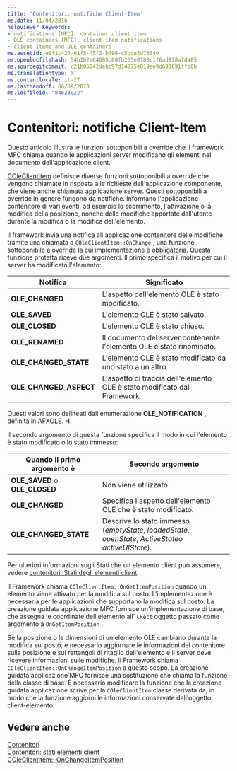```yaml
---
title: 'Contenitori: notifiche Client-Item'
ms.date: 11/04/2016
helpviewer_keywords:
- notifications [MFC], container client item
- OLE containers [MFC], client-item notifications
- client items and OLE containers
ms.assetid: e1f1c427-01f5-45f2-b496-c5bce3d76340
ms.openlocfilehash: 54b1b2a64685b00fb265e0f80c1f6ad878a7da85
ms.sourcegitcommit: c21b05042debc97d14875e019ee9d698691ffc0b
ms.translationtype: MT
ms.contentlocale: it-IT
ms.lasthandoff: 06/09/2020
ms.locfileid: "84623022"
---
```

# <a name="containers-client-item-notifications"></a>Contenitori: notifiche Client-Item

Questo articolo illustra le funzioni sottoponibili a override che il framework MFC chiama quando le applicazioni server modificano gli elementi nel documento dell'applicazione client.

[COleClientItem](reference/coleclientitem-class.md) definisce diverse funzioni sottoponibili a override che vengono chiamate in risposta alle richieste dell'applicazione componente, che viene anche chiamata applicazione server. Questi sottoponibili a override in genere fungono da notifiche. Informano l'applicazione contenitore di vari eventi, ad esempio lo scorrimento, l'attivazione o la modifica della posizione, nonché delle modifiche apportate dall'utente durante la modifica o la modifica dell'elemento.

Il framework invia una notifica all'applicazione contenitore delle modifiche tramite una chiamata a `COleClientItem::OnChange` , una funzione sottoponibile a override la cui implementazione è obbligatoria. Questa funzione protetta riceve due argomenti. Il primo specifica il motivo per cui il server ha modificato l'elemento:

|Notifica|Significato|
|------------------|-------------|
|**OLE_CHANGED**|L'aspetto dell'elemento OLE è stato modificato.|
|**OLE_SAVED**|L'elemento OLE è stato salvato.|
|**OLE_CLOSED**|L'elemento OLE è stato chiuso.|
|**OLE_RENAMED**|Il documento del server contenente l'elemento OLE è stato rinominato.|
|**OLE_CHANGED_STATE**|L'elemento OLE è stato modificato da uno stato a un altro.|
|**OLE_CHANGED_ASPECT**|L'aspetto di traccia dell'elemento OLE è stato modificato dal Framework.|

Questi valori sono delineati dall'enumerazione **OLE_NOTIFICATION** , definita in AFXOLE. H.

Il secondo argomento di questa funzione specifica il modo in cui l'elemento è stato modificato o lo stato immesso:

|Quando il primo argomento è|Secondo argomento|
|----------------------------|---------------------|
|**OLE_SAVED** o **OLE_CLOSED**|Non viene utilizzato.|
|**OLE_CHANGED**|Specifica l'aspetto dell'elemento OLE che è stato modificato.|
|**OLE_CHANGED_STATE**|Descrive lo stato immesso (*emptyState*, *loadedState*, *openState*, *ActiveState*o *activeUIState*).|

Per ulteriori informazioni sugli Stati che un elemento client può assumere, vedere [contenitori: Stati degli elementi client](containers-client-item-states.md).

Il Framework chiama `COleClientItem::OnGetItemPosition` quando un elemento viene attivato per la modifica sul posto. L'implementazione è necessaria per le applicazioni che supportano la modifica sul posto. La creazione guidata applicazione MFC fornisce un'implementazione di base, che assegna le coordinate dell'elemento all' `CRect` oggetto passato come argomento a `OnGetItemPosition` .

Se la posizione o le dimensioni di un elemento OLE cambiano durante la modifica sul posto, è necessario aggiornare le informazioni del contenitore sulla posizione e sui rettangoli di ritaglio dell'elemento e il server deve ricevere informazioni sulle modifiche. Il Framework chiama `COleClientItem::OnChangeItemPosition` a questo scopo. La creazione guidata applicazione MFC fornisce una sostituzione che chiama la funzione della classe di base. È necessario modificare la funzione che la creazione guidata applicazione scrive per la `COleClientItem` classe derivata da, in modo che la funzione aggiorni le informazioni conservate dall'oggetto client-elemento.

## <a name="see-also"></a>Vedere anche

[Contenitori](containers.md)<br/>
[Contenitori: stati elementi client](containers-client-item-states.md)<br/>
[COleClientItem:: OnChangeItemPosition](reference/coleclientitem-class.md#onchangeitemposition)
